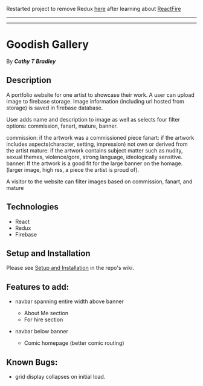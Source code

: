 Restarted project to remove Redux [here](https://github.com/ctb116/goodish-gallery) after learning about [ReactFire](https://github.com/ctb116/do-you-like-this-burrito)

***
***
# Goodish Gallery

By _**Cathy T Bradley**_</br>

## Description

A portfolio website for one artist to showcase their work. A user can upload image to firebase storage. Image information (including url hosted from storage) is saved in firebase database.

User adds name and description to image as well as selects four filter options: commission, fanart, mature, banner.

commission: if the artwork was a commissioned piece
fanart: if the artwork includes aspects(character, setting, impression) not own or derived from the artist
mature: if the artwork contains subject matter such as nudity, sexual themes, violence/gore, strong language, ideologically sensitive.
banner: If the artwork is a good fit for the large banner on the homage. (larger image, high res, a piece the artist is proud of).

A visitor to the website can filter images based on commission, fanart, and mature

## Technologies

- React
- Redux
- Firebase

## Setup and Installation
Please see [Setup and Installation](https://github.com/ctb116/goodish-gallery/wiki/Setup-and-Installation) in the repo's wiki.

## Features to add:

- navbar spanning entire width above banner
  - About Me section
  - For hire section
- navbar below banner

  - Comic homepage (better comic routing)

## Known Bugs:

- grid display collapses on initial load.
